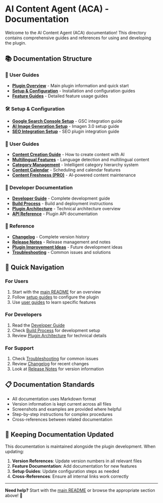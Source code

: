# AI Content Agent (ACA) - Documentation

Welcome to the AI Content Agent (ACA) documentation! This directory contains comprehensive guides and references for using and developing the plugin.

## 📚 Documentation Structure

### 🎯 User Guides
- **[Plugin Overview](../README.md)** - Main plugin information and quick start
- **[Setup & Configuration](setup/)** - Installation and configuration guides
- **[Feature Guides](user-guides/)** - Detailed feature usage guides

### 🛠️ Setup & Configuration
- **[Google Search Console Setup](setup/google-search-console.md)** - GSC integration guide
- **[AI Image Generation Setup](setup/ai-image-generation.md)** - Imagen 3.0 setup guide
- **[SEO Integration Setup](setup/seo-integration.md)** - SEO plugin integration guide

### 👥 User Guides
- **[Content Creation Guide](user-guides/content-creation.md)** - How to create content with AI
- **[Multilingual Features](user-guides/multilingual.md)** - Language detection and multilingual content
- **[Category Management](user-guides/categories.md)** - Intelligent category hierarchy system
- **[Content Calendar](user-guides/content-calendar.md)** - Scheduling and calendar features
- **[Content Freshness (PRO)](user-guides/content-freshness.md)** - AI-powered content maintenance

### 🔧 Developer Documentation
- **[Developer Guide](developer/development-guide.md)** - Complete development guide
- **[Build Process](developer/build-process.md)** - Build and deployment instructions
- **[Plugin Architecture](developer/architecture.md)** - Technical architecture overview
- **[API Reference](developer/api-reference.md)** - Plugin API documentation

### 📖 Reference
- **[Changelog](reference/CHANGELOG.md)** - Complete version history
- **[Release Notes](reference/RELEASES.md)** - Release management and notes
- **[Plugin Improvement Ideas](reference/improvement-ideas.md)** - Future development ideas
- **[Troubleshooting](reference/troubleshooting.md)** - Common issues and solutions

## 🚀 Quick Navigation

### For Users
1. Start with the [main README](../README.md) for an overview
2. Follow [setup guides](setup/) to configure the plugin
3. Use [user guides](user-guides/) to learn specific features

### For Developers
1. Read the [Developer Guide](developer/development-guide.md)
2. Check [Build Process](developer/build-process.md) for development setup
3. Review [Plugin Architecture](developer/architecture.md) for technical details

### For Support
1. Check [Troubleshooting](reference/troubleshooting.md) for common issues
2. Review [Changelog](reference/CHANGELOG.md) for recent changes
3. Look at [Release Notes](reference/RELEASES.md) for version information

## 📋 Documentation Standards

- All documentation uses Markdown format
- Version information is kept current across all files
- Screenshots and examples are provided where helpful
- Step-by-step instructions for complex procedures
- Cross-references between related documentation

## 🔄 Keeping Documentation Updated

This documentation is maintained alongside the plugin development. When updating:

1. **Version References**: Update version numbers in all relevant files
2. **Feature Documentation**: Add documentation for new features
3. **Setup Guides**: Update configuration steps as needed
4. **Cross-References**: Ensure all internal links work correctly

---

**Need help?** Start with the [main README](../README.md) or browse the appropriate section above! 🚀